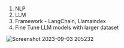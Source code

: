1. NLP
2. LLM
3. Framework - LangChain, Llamaindex
4. Fine Tune LLM models with larger dataset

![Screenshot 2023-09-03 205232](https://github.com/user-attachments/assets/9a4519a7-a58a-43c5-bd7f-5d04c0ba5fd8)
